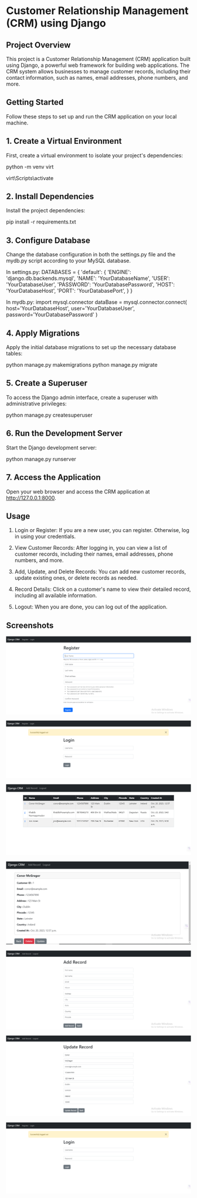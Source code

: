 # Customer Relationship Management (CRM) using Django

## Project Overview
This project is a Customer Relationship Management (CRM) application built using Django, a powerful web framework for building web applications. The CRM system allows businesses to manage customer records, including their contact information, such as names, email addresses, phone numbers, and more.

## Getting Started
Follow these steps to set up and run the CRM application on your local machine.

## 1. Create a Virtual Environment
First, create a virtual environment to isolate your project's dependencies:

python -m venv virt

virt\Scripts\activate

## 2. Install Dependencies
Install the project dependencies:

pip install -r requirements.txt


## 3. Configure Database
Change the database configuration in both the settings.py file and the mydb.py script according to your MySQL database.

In settings.py:
DATABASES = {
   'default': {
       'ENGINE': 'django.db.backends.mysql',
       'NAME': 'YourDatabaseName',
       'USER': 'YourDatabaseUser',
       'PASSWORD': 'YourDatabasePassword',
       'HOST': 'YourDatabaseHost',
       'PORT': 'YourDatabasePort',
   }
}


In mydb.py:
import mysql.connector
dataBase = mysql.connector.connect(
	host='YourDatabaseHost',
	user='YourDatabaseUser',
	password='YourDatabasePassword'
)


## 4. Apply Migrations
Apply the initial database migrations to set up the necessary database tables:

python manage.py makemigrations
python manage.py migrate


## 5. Create a Superuser
To access the Django admin interface, create a superuser with administrative privileges:

python manage.py createsuperuser


## 6. Run the Development Server
Start the Django development server:

python manage.py runserver


## 7. Access the Application
Open your web browser and access the CRM application at http://127.0.0.1:8000.


## Usage

1. Login or Register: If you are a new user, you can register. Otherwise, log in using your credentials.

2. View Customer Records: After logging in, you can view a list of customer records, including their names, email addresses, phone numbers, and more.

3. Add, Update, and Delete Records: You can add new customer records, update existing ones, or delete records as needed.

4. Record Details: Click on a customer's name to view their detailed record, including all available information.

5. Logout: When you are done, you can log out of the application.



## Screenshots

![Register User ](SS/register.png)

![Login User](SS/login.png)

![Home Page](SS/home.png)

![Individual Record](SS/record_view.png)

![Add New Record](SS/add_record.png)

![Update Record](SS/update_record.png)

![Logout](SS/logout.png)
